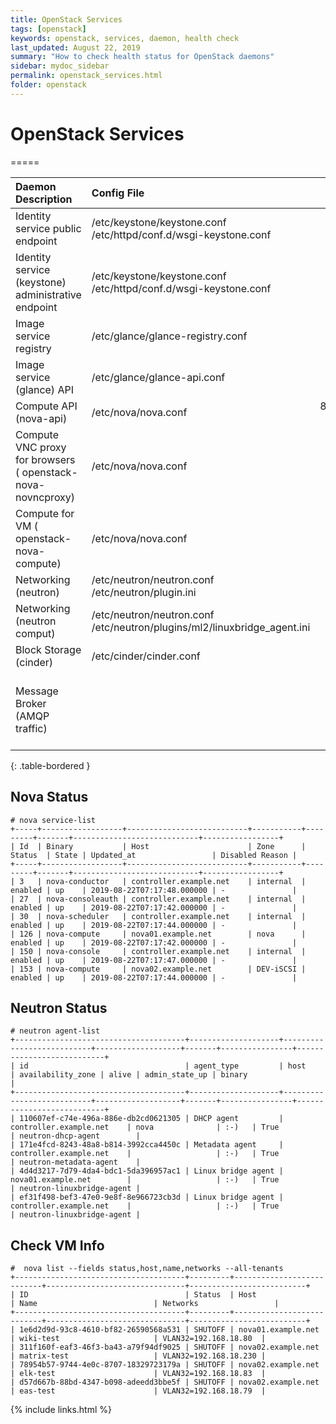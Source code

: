 ```yaml
---
title: OpenStack Services
tags: [openstack]
keywords: openstack, services, daemon, health check
last_updated: August 22, 2019
summary: "How to check health status for OpenStack daemons"
sidebar: mydoc_sidebar
permalink: openstack_services.html
folder: openstack
---
```



# OpenStack Services
=====

Daemon Description | Config File | Ports | Service Name | Note  
:------|:------|:------:|:------|:------  
Identity service public endpoint | /etc/keystone/keystone.conf<br>/etc/httpd/conf.d/wsgi-keystone.conf | 5000 | | publicurl  
Identity service (keystone) administrative endpoint | /etc/keystone/keystone.conf<br>/etc/httpd/conf.d/wsgi-keystone.conf | 35357 | | adminurl
Image service registry | /etc/glance/glance-registry.conf | 9191 | openstack-glance-registry.service | 
Image service (glance) API | /etc/glance/glance-api.conf | 9292 | openstack-glance-api.service | publicurl and adminurl
Compute API (nova-api) | /etc/nova/nova.conf | 8773/8774, 8775 | openstack-nova-api.service
Compute VNC proxy for browsers ( openstack-nova-novncproxy) | /etc/nova/nova.conf | 6080 | openstack-nova-novncproxy.service
Compute for VM ( openstack-nova-compute) | /etc/nova/nova.conf | | openstack-nova-compute.service
Networking (neutron) | /etc/neutron/neutron.conf<br>/etc/neutron/plugin.ini | 9696 | neutron-server.service | publicurl and adminurl
Networking (neutron comput) | /etc/neutron/neutron.conf<br>/etc/neutron/plugins/ml2/linuxbridge_agent.ini | | neutron-linuxbridge-agent.service | 
Block Storage (cinder) | /etc/cinder/cinder.conf | 8776 | openstack-cinder-api.service | publicurl and adminurl
Message Broker (AMQP traffic) | | 5672 | rabbitmq-server.service | OpenStack Block Storage, Networking, Orchestration, and Compute
{: .table-bordered }

## Nova Status 

```
# nova service-list 
+-----+------------------+---------------------------+-----------+---------+-------+----------------------------+-----------------+
| Id  | Binary           | Host                      | Zone      | Status  | State | Updated_at                 | Disabled Reason |
+-----+------------------+---------------------------+-----------+---------+-------+----------------------------+-----------------+
| 3   | nova-conductor   | controller.example.net    | internal  | enabled | up    | 2019-08-22T07:17:48.000000 | -               |
| 27  | nova-consoleauth | controller.example.net    | internal  | enabled | up    | 2019-08-22T07:17:42.000000 | -               |
| 30  | nova-scheduler   | controller.example.net    | internal  | enabled | up    | 2019-08-22T07:17:44.000000 | -               |
| 126 | nova-compute     | nova01.example.net        | nova      | enabled | up    | 2019-08-22T07:17:42.000000 | -               |
| 150 | nova-console     | controller.example.net    | internal  | enabled | up    | 2019-08-22T07:17:47.000000 | -               |
| 153 | nova-compute     | nova02.example.net        | DEV-iSCSI | enabled | up    | 2019-08-22T07:17:44.000000 | -               |
```

## Neutron Status

```
# neutron agent-list
+--------------------------------------+--------------------+---------------------------+-------------------+-------+----------------+---------------------------+
| id                                   | agent_type         | host                      | availability_zone | alive | admin_state_up | binary                    |
+--------------------------------------+--------------------+---------------------------+-------------------+-------+----------------+---------------------------+
| 110607ef-c74e-496a-886e-db2cd0621305 | DHCP agent         | controller.example.net    | nova              | :-)   | True           | neutron-dhcp-agent        |
| 171e4fcd-8243-48a8-b814-3992cca4450c | Metadata agent     | controller.example.net    |                   | :-)   | True           | neutron-metadata-agent    |
| 4d4d3217-7d79-4da4-bdc1-5da396957ac1 | Linux bridge agent | nova01.example.net        |                   | :-)   | True           | neutron-linuxbridge-agent |
| ef31f498-bef3-47e0-9e8f-8e966723cb3d | Linux bridge agent | controller.example.net    |                   | :-)   | True           | neutron-linuxbridge-agent |
```

## Check VM Info

```
#  nova list --fields status,host,name,networks --all-tenants 
+--------------------------------------+---------+---------------------------+-------------------------------+--------------------------+
| ID                                   | Status  | Host                      | Name                          | Networks                 |
+--------------------------------------+---------+---------------------------+-------------------------------+--------------------------+
| 1e6d2d9d-93c8-4610-bf82-26590568a531 | SHUTOFF | nova01.example.net        | wiki-test                     | VLAN32=192.168.18.80  |
| 311f160f-eaf3-46f3-ba43-a79f94df9025 | SHUTOFF | nova02.example.net        | matrix-test                   | VLAN32=192.168.18.230 |
| 78954b57-9744-4e0c-8707-18329723179a | SHUTOFF | nova02.example.net        | elk-test                      | VLAN32=192.168.18.83  |
| d57d667b-88bd-4347-b098-adeedd3bbe5f | SHUTOFF | nova02.example.net        | eas-test                      | VLAN32=192.168.18.79  |
```

{% include links.html %}
